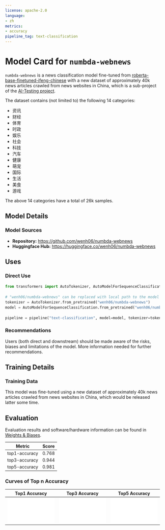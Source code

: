 ```yaml
---
license: apache-2.0
language:
- zh
metrics:
- accuracy
pipeline_tag: text-classification
---
```

# Model Card for `numbda-webnews`

<!-- Provide a quick summary of what the model is/does. -->

`numbda-webnews` is a news classification model fine-tuned from [roberta-base-finetuned-ifeng-chinese](https://huggingface.co/voidful/roberta-base-finetuned-ifeng-chinese) with a new dataset of approximately 40k news articles crawled from news websites in China, which is a sub-project of the [AI-Testing project](https://numbda.cs.tsinghua.edu.cn/AI-Testing/).

The dataset contains (not limited to) the following 14 categories:

- 资讯
- 财经
- 体育
- 时政
- 娱乐
- 社会
- 科技
- 汽车
- 健康
- 萌宠
- 国际
- 生活
- 美食
- 游戏

The above 14 categories have a total of 26k samples.

## Model Details

### Model Sources

<!-- Provide the basic links for the model. -->

- **Repository:** <https://github.com/wenh06/numbda-webnews>
- **Huggingface Hub:** <https://huggingface.co/wenh06/numbda-webnews>

## Uses

<!-- Address questions around how the model is intended to be used, including the foreseeable users of the model and those affected by the model. -->

### Direct Use

<!-- This section is for the model use without fine-tuning or plugging into a larger ecosystem/app. -->

```python
from transformers import AutoTokenizer, AutoModelForSequenceClassification, pipeline

# "wenh06/numbda-webnews" can be replaced with local path to the model directory
tokenizer = AutoTokenizer.from_pretrained("wenh06/numbda-webnews")
model = AutoModelForSequenceClassification.from_pretrained("wenh06/numbda-webnews")

pipeline = pipeline("text-classification", model=model, tokenizer=tokenizer)
```

### Recommendations

<!-- This section is meant to convey recommendations with respect to the bias, risk, and technical limitations. -->

Users (both direct and downstream) should be made aware of the risks, biases and limitations of the model. More information needed for further recommendations.

## Training Details

### Training Data

<!-- This should link to a Dataset Card, perhaps with a short stub of information on what the training data is all about as well as documentation related to data pre-processing or additional filtering. -->

This model was fine-tuned using a new dataset of approximately 40k news articles crawled from news websites in China, which would be released latter some time.

## Evaluation

<!-- This section describes the evaluation protocols and provides the results. -->

Evaluation results and software/hardware information can be found in [Weights & Biases](https://wandb.ai/wenh06/huggingface/runs/mg4uedxe/workspace?workspace=user-wenh06).

| Metric        | Score |
|---------------|-------|
| top1-accuracy | 0.768 |
| top3-accuracy | 0.944 |
| top5-accuracy | 0.981 |

### Curves of Top n Accuracy

| Top1 Accuracy | Top3 Accuracy | Top5 Accuracy |
|:-------------------------:|:-------------------------:|:-------------------------:|
| <img width="600" alt="eval-top1-acc.svg" src="images/eval-top1-acc.svg"> |  <img width="600" alt="eval-top3-acc.svg" src="images/eval-top3-acc.svg"> |  <img width="600" alt="eval-top5-acc.svg" src="images/eval-top5-acc.svg"> |
